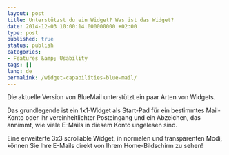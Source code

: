 ```yaml
---
layout: post
title: Unterstützst du ein Widget? Was ist das Widget?
date: 2014-12-03 10:00:14.000000000 +02:00
type: post
published: true
status: publish
categories:
- Features &amp; Usability
tags: []
lang: de
permalink: /widget-capabilities-blue-mail/
---
```


Die aktuelle Version von BlueMail unterstützt ein paar Arten von Widgets.

Das grundlegende ist ein 1x1-Widget als Start-Pad für ein bestimmtes Mail-Konto oder Ihr vereinheitlichter Posteingang und ein Abzeichen, das annimmt, wie viele E-Mails in diesem Konto ungelesen sind.

Eine erweiterte 3x3 scrollable Widget, in normalen und transparenten Modi, können Sie Ihre E-Mails direkt von Ihrem Home-Bildschirm zu sehen!
